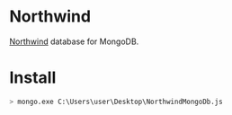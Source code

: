 # Northwind

[Northwind](https://northwinddatabase.codeplex.com/) database for MongoDB.

# Install

```bash
> mongo.exe C:\Users\user\Desktop\NorthwindMongoDb.js
```
